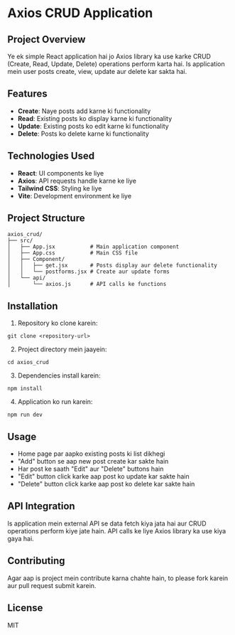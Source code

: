 # Axios CRUD Application

## Project Overview
Ye ek simple React application hai jo Axios library ka use karke CRUD (Create, Read, Update, Delete) operations perform karta hai. Is application mein user posts create, view, update aur delete kar sakta hai.

## Features
- **Create**: Naye posts add karne ki functionality
- **Read**: Existing posts ko display karne ki functionality
- **Update**: Existing posts ko edit karne ki functionality
- **Delete**: Posts ko delete karne ki functionality

## Technologies Used
- **React**: UI components ke liye
- **Axios**: API requests handle karne ke liye
- **Tailwind CSS**: Styling ke liye
- **Vite**: Development environment ke liye

## Project Structure
```
axios_crud/
├── src/
│   ├── App.jsx           # Main application component
│   ├── App.css           # Main CSS file
│   ├── Component/
│   │   ├── get.jsx       # Posts display aur delete functionality
│   │   └── postforms.jsx # Create aur update forms
│   └── api/
│       └── axios.js      # API calls ke functions
```

## Installation
1. Repository ko clone karein:
```
git clone <repository-url>
```

2. Project directory mein jaayein:
```
cd axios_crud
```

3. Dependencies install karein:
```
npm install
```

4. Application ko run karein:
```
npm run dev
```

## Usage
- Home page par aapko existing posts ki list dikhegi
- "Add" button se aap new post create kar sakte hain
- Har post ke saath "Edit" aur "Delete" buttons hain
- "Edit" button click karke aap post ko update kar sakte hain
- "Delete" button click karke aap post ko delete kar sakte hain

## API Integration
Is application mein external API se data fetch kiya jata hai aur CRUD operations perform kiye jate hain. API calls ke liye Axios library ka use kiya gaya hai.

## Contributing
Agar aap is project mein contribute karna chahte hain, to please fork karein aur pull request submit karein.

## License
MIT
